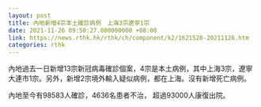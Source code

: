 ```yaml
---
layout: post
title: 內地新增4宗本土確診病例　上海3宗遼寧1宗
date: 2021-11-26 09:50:27.000000000 +08:00
link: https://news.rthk.hk/rthk/ch/component/k2/1621520-20211126.htm
categories: rthk
---
```


內地過去一日新增13宗新冠病毒確診個案，4宗是本土病例，其中上海3宗，遼寧大連市1宗。另外，新增2宗境外輸入疑似病例，都在上海。沒有新增死亡病例。

內地至今有98583人確診，4636名患者不治， 超過93000人康復出院。
